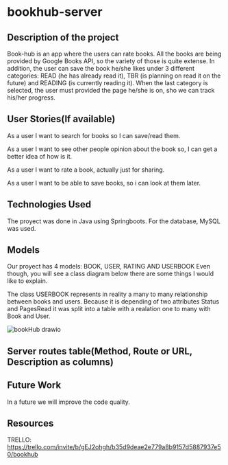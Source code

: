 # bookhub-server
## Description of the project

Book-hub is an app where the users can rate books. All the books are being provided by Google Books API, so the variety of those is quite extense. In addition, the user can save the book he/she likes under 3 different categories: READ (he has already read it), TBR (is planning on read it on the future) and READING (is currently reading it). When the last category is selected, the user must provided the page he/she is on, sho we can track his/her progress.

## User Stories(If available)

As a user I want to search for books so I can save/read them. 

As a user I want to see other people opinion about the book so, I can get a better idea of how is it. 

As a user I want to rate a book, actually just for sharing.

As a user I want to be able to save books, so i can look at them later.

## Technologies Used

The proyect was done in Java using Springboots. 
For the database, MySQL was used.

## Models
Our proyect has 4 models: BOOK, USER, RATING AND USERBOOK
Even though, you will see a class diagram below there are some things I would like to explain. 

The class USERBOOK represents in reality a many to many relationship between books and users. Because it is depending of two attributes Status and PagesRead it was split into a table 
with a realation one to many with Book and User. 

![bookHub drawio](https://user-images.githubusercontent.com/90968486/174147100-10123063-3642-418d-ab18-b5cb47058e61.png)

## Server routes table(Method, Route or URL, Description as columns)



## Future Work
In a future we will improve the code quality.
## Resources
TRELLO: https://trello.com/invite/b/gEJ2ohgh/b35d9deae2e779a8b9157d5887937e50/bookhub
